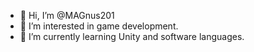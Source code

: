 - 👋 Hi, I’m @MAGnus201
- 👀 I’m interested in game development.
- 🌱 I’m currently learning Unity and software languages.

<!---
MAGnus201/MAGnus201 is a ✨ special ✨ repository because its `README.md` (this file) appears on your GitHub profile.
You can click the Preview link to take a look at your changes.
--->
